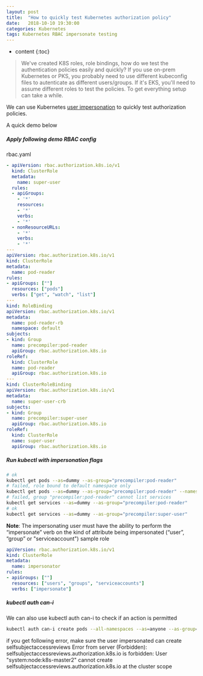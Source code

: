 ```yaml
---
layout: post
title:  "How to quickly test Kubernetes authorization policy"
date:   2018-10-10 19:30:00
categories: Kubernetes
tags: Kubernetes RBAC impersonate testing
---
```


* content
{:toc}


> We've created K8S roles, role bindings, how do we test the authentication policies easily and quickly?
> If you use on-prem Kubernetes or PKS, you probably need to use different kubeconfig files to autenticate as different users/groups. If it's EKS, you'll need to assume different roles to test the policies. To get everything setup can take a while.

We can use Kubernetes [user impersonation](https://kubernetes.io/docs/reference/access-authn-authz/authentication/#user-impersonation) to quickly test authorization policies.

A quick demo below

##### Apply following demo RBAC config
rbac.yaml
```yaml
- apiVersion: rbac.authorization.k8s.io/v1
  kind: ClusterRole
  metadata:
    name: super-user
  rules:
  - apiGroups:
    - '*'
    resources:
    - '*'
    verbs:
    - '*'
  - nonResourceURLs:
    - '*'
    verbs:
    - '*'
---
apiVersion: rbac.authorization.k8s.io/v1
kind: ClusterRole
metadata:
  name: pod-reader
rules:
- apiGroups: [""]
  resources: ["pods"]
  verbs: ["get", "watch", "list"]
---
kind: RoleBinding
apiVersion: rbac.authorization.k8s.io/v1
metadata:
  name: pod-reader-rb
  namespace: default
subjects:
- kind: Group
  name: precompiler:pod-reader
  apiGroup: rbac.authorization.k8s.io
roleRef:
  kind: ClusterRole
  name: pod-reader
  apiGroup: rbac.authorization.k8s.io
---
kind: ClusterRoleBinding
apiVersion: rbac.authorization.k8s.io/v1
metadata:
  name: super-user-crb
subjects:
- kind: Group
  name: precompiler:super-user
  apiGroup: rbac.authorization.k8s.io
roleRef:
  kind: ClusterRole
  name: super-user
  apiGroup: rbac.authorization.k8s.io
```
##### Run kubectl with impersonation flags

```bash
# ok
kubectl get pods --as=dummy --as-group="precompiler:pod-reader"
# failed, role bound to default namespace only
kubectl get pods --as=dummy --as-group="precompiler:pod-reader" --namespace=kube-system
# failed, group "precompiler:pod-reader" cannot list services
kubectl get services --as=dummy --as-group="precompiler:pod-reader"
# ok
kubectl get services --as=dummy --as-group="precompiler:super-user"
```
**Note**: The impersonating user must have the ability to perform the “impersonate” verb on the kind of attribute being impersonated (“user”, “group” or "serviceaccount")
sample role
```yaml
apiVersion: rbac.authorization.k8s.io/v1
kind: ClusterRole
metadata:
  name: impersonator
rules:
- apiGroups: [""]
  resources: ["users", "groups", "serviceaccounts"]
  verbs: ["impersonate"]
```
##### kubectl auth can-i
We can also use kubectl auth can-i to check if an action is permitted
```bash
kubectl auth can-i create pods --all-namespaces --as=anyone --as-group="precompiler:super-user"
```
if you get following error, make sure the user impersonated can create selfsubjectaccessreviews
Error from server (Forbidden): selfsubjectaccessreviews.authorization.k8s.io is forbidden: User "system:node:k8s-master2" cannot create selfsubjectaccessreviews.authorization.k8s.io at the cluster scope
